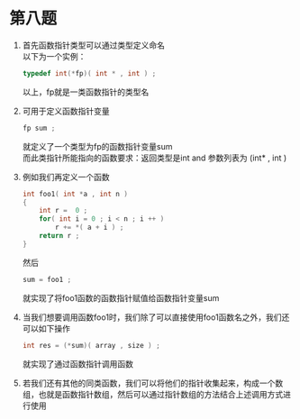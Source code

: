 # 第八题

1. 首先函数指针类型可以通过类型定义命名  
    以下为一个实例：

    ```c
    typedef int(*fp)( int * , int ) ;
    ```

    以上，fp就是一类函数指针的类型名  
2. 可用于定义函数指针变量  

    ```c
    fp sum ;
    ```

    就定义了一个类型为fp的函数指针变量sum  
    而此类指针所能指向的函数要求：返回类型是int and 参数列表为 (int\* , int )  

3. 例如我们再定义一个函数

    ```c
    int foo1( int *a , int n )
    {
        int r =  0 ;
        for( int i = 0 ; i < n ; i ++ )
            r += *( a + i ) ;
        return r ;
    }
    ```

    然后

    ```c
    sum = foo1 ;
    ```

    就实现了将foo1函数的函数指针赋值给函数指针变量sum  

4. 当我们想要调用函数foo1时，我们除了可以直接使用foo1函数名之外，我们还可以如下操作  

    ```c
    int res = (*sum)( array , size ) ;
    ```

    就实现了通过函数指针调用函数  

5. 若我们还有其他的同类函数，我们可以将他们的指针收集起来，构成一个数组，也就是函数指针数组，然后可以通过指针数组的方法结合上述调用方式进行使用  
